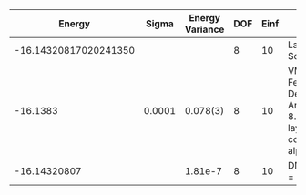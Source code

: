 | Energy                | Sigma  | Energy Variance | DOF | Einf | Method                                                       | Data Repository                    |
|-----------------------|--------|-----------------|-----|------|--------------------------------------------------------------|------------------------------------|
| -16.14320817020241350 |        |                 | 8   | 10   | Lanczos (Quspin + Scipy)                                     | https://weinbe58.github.io/QuSpin/ |
| -16.1383              | 0.0001 | 0.078(3)        | 8   | 10   | VMC Hidden Fermion Determinant State Ansatz (N_hidden = 8. Single hidden layer fully connected net with alpha = 32) |                                    |
| -16.14320807          |        | 1.81e-7         | 8   | 10   | DMRG(MaxBondDim = 3200)                                      |                                    |
